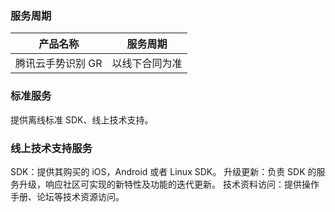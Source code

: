 
### 服务周期

| 产品名称 | 服务周期 | 
|---------|---------|
| 腾讯云手势识别 GR | 以线下合同为准 | 

   
### 标准服务
提供离线标准 SDK、线上技术支持。


### 线上技术支持服务
SDK：提供其购买的 iOS，Android 或者 Linux SDK。
升级更新：负责 SDK 的服务升级，响应社区可实现的新特性及功能的迭代更新。
技术资料访问：提供操作手册、论坛等技术资源访问。


